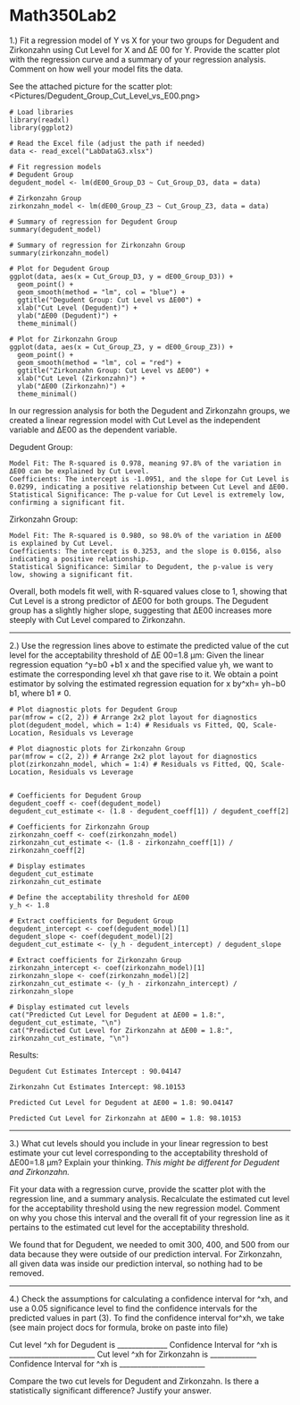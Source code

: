 # Math350Lab2


1.) Fit a regression model of Y vs X for your two groups for Degudent and Zirkonzahn using Cut Level for
X and ΔE 00 for Y. Provide the scatter plot with the regression curve and a summary of your regression
analysis. Comment on how well your model fits the data.

See the attached picture for the scatter plot: <Pictures/Degudent_Group_Cut_Level_vs_E00.png>

    # Load libraries
    library(readxl)
    library(ggplot2)
    
    # Read the Excel file (adjust the path if needed)
    data <- read_excel("LabDataG3.xlsx")
    
    # Fit regression models
    # Degudent Group
    degudent_model <- lm(dE00_Group_D3 ~ Cut_Group_D3, data = data)
    
    # Zirkonzahn Group
    zirkonzahn_model <- lm(dE00_Group_Z3 ~ Cut_Group_Z3, data = data)
    
    # Summary of regression for Degudent Group
    summary(degudent_model)
    
    # Summary of regression for Zirkonzahn Group
    summary(zirkonzahn_model)
    
    # Plot for Degudent Group
    ggplot(data, aes(x = Cut_Group_D3, y = dE00_Group_D3)) +
      geom_point() +
      geom_smooth(method = "lm", col = "blue") +
      ggtitle("Degudent Group: Cut Level vs ΔE00") +
      xlab("Cut Level (Degudent)") +
      ylab("ΔE00 (Degudent)") +
      theme_minimal()
    
    # Plot for Zirkonzahn Group
    ggplot(data, aes(x = Cut_Group_Z3, y = dE00_Group_Z3)) +
      geom_point() +
      geom_smooth(method = "lm", col = "red") +
      ggtitle("Zirkonzahn Group: Cut Level vs ΔE00") +
      xlab("Cut Level (Zirkonzahn)") +
      ylab("ΔE00 (Zirkonzahn)") +
      theme_minimal()

In our regression analysis for both the Degudent and Zirkonzahn groups, we created a linear regression model with Cut Level as the independent variable and ΔE00 as the dependent variable.

Degudent Group:

    Model Fit: The R-squared is 0.978, meaning 97.8% of the variation in ΔE00 can be explained by Cut Level.
    Coefficients: The intercept is -1.0951, and the slope for Cut Level is 0.0299, indicating a positive relationship between Cut Level and ΔE00.
    Statistical Significance: The p-value for Cut Level is extremely low, confirming a significant fit.

Zirkonzahn Group:

    Model Fit: The R-squared is 0.980, so 98.0% of the variation in ΔE00 is explained by Cut Level.
    Coefficients: The intercept is 0.3253, and the slope is 0.0156, also indicating a positive relationship.
    Statistical Significance: Similar to Degudent, the p-value is very low, showing a significant fit.

Overall, both models fit well, with R-squared values close to 1, showing that Cut Level is a strong predictor of ΔE00 for both groups. The Degudent group has a slightly higher slope, suggesting that ΔE00 increases more steeply with Cut Level compared to Zirkonzahn.

---

2.) Use the regression lines above to estimate the predicted value of the cut level for the acceptability
threshold of ΔE 00=1.8 μm:
Given the linear regression equation ^y=b0 +b1 x and the specified value yh, we want to estimate the
corresponding level xh that gave rise to it. We obtain a point estimator by solving the estimated
regression equation for x by^xh= yh−b0
b1, where b1 ≠ 0.

    # Plot diagnostic plots for Degudent Group
    par(mfrow = c(2, 2)) # Arrange 2x2 plot layout for diagnostics
    plot(degudent_model, which = 1:4) # Residuals vs Fitted, QQ, Scale-Location, Residuals vs Leverage
    
    # Plot diagnostic plots for Zirkonzahn Group
    par(mfrow = c(2, 2)) # Arrange 2x2 plot layout for diagnostics
    plot(zirkonzahn_model, which = 1:4) # Residuals vs Fitted, QQ, Scale-Location, Residuals vs Leverage
    
    
    # Coefficients for Degudent Group
    degudent_coeff <- coef(degudent_model)
    degudent_cut_estimate <- (1.8 - degudent_coeff[1]) / degudent_coeff[2]
    
    # Coefficients for Zirkonzahn Group
    zirkonzahn_coeff <- coef(zirkonzahn_model)
    zirkonzahn_cut_estimate <- (1.8 - zirkonzahn_coeff[1]) / zirkonzahn_coeff[2]
    
    # Display estimates
    degudent_cut_estimate
    zirkonzahn_cut_estimate
    
    # Define the acceptability threshold for ΔE00
    y_h <- 1.8
    
    # Extract coefficients for Degudent Group
    degudent_intercept <- coef(degudent_model)[1]
    degudent_slope <- coef(degudent_model)[2]
    degudent_cut_estimate <- (y_h - degudent_intercept) / degudent_slope
    
    # Extract coefficients for Zirkonzahn Group
    zirkonzahn_intercept <- coef(zirkonzahn_model)[1]
    zirkonzahn_slope <- coef(zirkonzahn_model)[2]
    zirkonzahn_cut_estimate <- (y_h - zirkonzahn_intercept) / zirkonzahn_slope
    
    # Display estimated cut levels
    cat("Predicted Cut Level for Degudent at ΔE00 = 1.8:", degudent_cut_estimate, "\n")
    cat("Predicted Cut Level for Zirkonzahn at ΔE00 = 1.8:", zirkonzahn_cut_estimate, "\n")

Results:

    Degudent Cut Estimates Intercept : 90.04147 
    
    Zirkonzahn Cut Estimates Intercept: 98.10153 
    
    Predicted Cut Level for Degudent at ΔE00 = 1.8: 90.04147 
    
    Predicted Cut Level for Zirkonzahn at ΔE00 = 1.8: 98.10153 
    
---

3.) What cut levels should you include in your linear regression to best estimate 
your cut level corresponding to the acceptability threshold of ΔE00=1.8 μm? 
Explain your thinking. *This might be different for Degudent and Zirkonzahn.*

Fit your data with a regression curve, provide the scatter plot with the regression 
line, and a summary analysis. Recalculate the estimated cut level for the acceptability 
threshold using the new regression model. Comment on why you chose this interval 
and the overall fit of your regression line as it pertains to the estimated cut 
level for the acceptability threshold.

We found that for Degudent, we needed to omit 300, 400, and 500 from our data because
they were outside of our prediction interval. For Zirkonzahn, all given data was 
inside our prediction interval, so nothing had to be removed.

---

4.) Check the assumptions for calculating a confidence interval for ^xh, and use a 0.05 significance level to
find the confidence intervals for the predicted values in part (3). To find the confidence interval for^xh,
we take (see main project docs for formula, broke on paste into file)

Cut level ^xh for Degudent is ______________ Confidence Interval for ^xh is ________________________
Cut level ^xh for Zirkonzahn is _____________ Confidence Interval for ^xh is ________________________

Compare the two cut levels for Degudent and Zirkonzahn. Is there a statistically significant difference?
Justify your answer.
